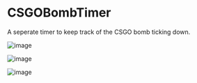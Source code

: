 # CSGOBombTimer
A seperate timer to keep track of the CSGO bomb ticking down.

![image](https://user-images.githubusercontent.com/36928284/188996298-a1b69d2f-207e-4b16-806f-7f6216213030.png)

![image](https://user-images.githubusercontent.com/36928284/188996343-c1fd8128-9480-451b-9a35-68e796eb73f0.png)

![image](https://user-images.githubusercontent.com/36928284/188996353-392d0a03-8985-4cb9-a95d-157d6a25011b.png)
